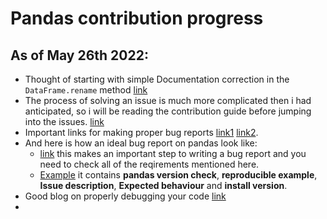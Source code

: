 # Pandas contribution progress

## As of May 26th 2022:

- Thought of starting with simple Documentation correction in the `DataFrame.rename` method [link](https://github.com/pandas-dev/pandas/issues/47030)
- The process of solving an issue is much more complicated then i had anticipated, so i will be reading the contribution guide before jumping into the issues. [link](https://pandas.pydata.org/docs/dev/development/contributing.html)
- Important links for making proper bug reports [link1](https://stackoverflow.com/help/minimal-reproducible-example) [link2](https://matthewrocklin.com/blog/work/2018/02/28/minimal-bug-reports).
- And here is how an ideal bug report on pandas look like:
  - [link](https://pandas.pydata.org/pandas-docs/dev/development/contributing.html#:~:text=Trying%20the%20bug%2Dproducing%20code%20out%20on%20the%20main%20branch%20is%20often%20a%20worthwhile%20exercise%20to%20confirm%20the%20bug%20still%20exists.%20It%20is%20also%20worth%20searching%20existing%20bug%20reports%20and%20pull%20requests%20to%20see%20if%20the%20issue%20has%20already%20been%20reported%20and/or%20fixed.) this makes an important step to writing a bug report and you need to check all of the reqirements mentioned here.
  - [Example](https://github.com/pandas-dev/pandas/issues/47138) it contains **pandas version check**, **reproducible example**, **Issue description**, **Expected behaviour** and **install version**.
- Good blog on properly debugging your code [link](https://ericlippert.com/2014/03/05/how-to-debug-small-programs/)
- 








